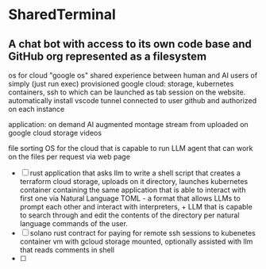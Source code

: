 # SharedTerminal

## A chat bot with access to its own code base and GitHub org represented as a filesystem 

os for cloud "google os" 
shared experience between human and AI users of simply (just run exec) provisioned google cloud: storage, kubernetes containers, ssh to which can be launched as tab session on the website. automatically install vscode tunnel connected to user github and authorized on each instance 

application:
on demand AI augmented montage stream from uploaded on google cloud storage videos 

file sorting OS for the cloud that is capable to run LLM agent that can work on the files per request via web page


- [ ] rust application that asks llm to write a shell script that creates a terraform cloud storage, uploads on it directory, launches kubernetes container containing the same application that is able to interact with first one via Natural Language TOML - a format that allows LLMs to prompt each other and interact with interpreters, + LLM that is capable to search through and edit the contents of the directory per natural language commands of the user.
- [ ] solano rust contract for paying for remote ssh sessions to kubenetes container vm with gcloud storage mounted, optionally assisted with llm that reads comments in shell
- [ ] 
